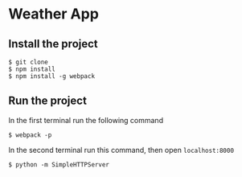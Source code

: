 # Weather App


## Install the project
```shell
$ git clone 
$ npm install
$ npm install -g webpack
```

## Run the project
In the first terminal run the following command
```shell
$ webpack -p
```

In the second terminal run this command, then open `localhost:8000`
```shell
$ python -m SimpleHTTPServer
```


